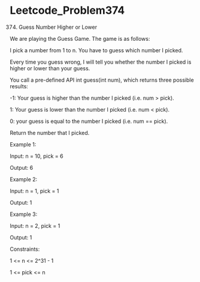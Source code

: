 # Leetcode_Problem374



374. Guess Number Higher or Lower




We are playing the Guess Game. The game is as follows:




I pick a number from 1 to n. You have to guess which number I picked.




Every time you guess wrong, I will tell you whether the number I picked is higher or lower than your guess.



You call a pre-defined API int guess(int num), which returns three possible results:




-1: Your guess is higher than the number I picked (i.e. num > pick).




1: Your guess is lower than the number I picked (i.e. num < pick).





0: your guess is equal to the number I picked (i.e. num == pick).



Return the number that I picked.

 


Example 1:



Input: n = 10, pick = 6



Output: 6




Example 2:




Input: n = 1, pick = 1




Output: 1





Example 3:




Input: n = 2, pick = 1



Output: 1
 

Constraints:



1 <= n <= 2^31 - 1


1 <= pick <= n




